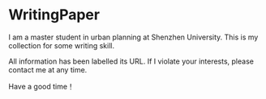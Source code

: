 # WritingPaper

I am a master student in urban planning at Shenzhen University.
This is my collection for some writing skill.

All information has been labelled its URL. 
If I violate your interests, please contact me at any time.

Have a good time！
